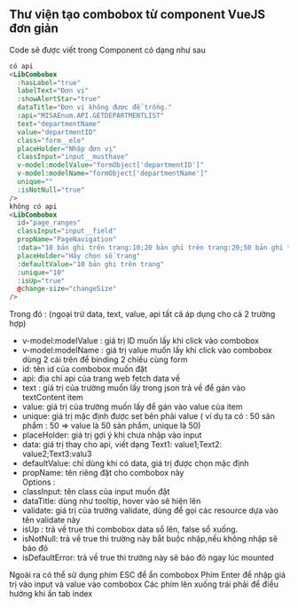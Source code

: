 ## Thư viện tạo combobox từ component VueJS đơn giản

Code sẽ được viết trong Component có dạng như sau

```html
có api
<LibCombobox
  :hasLabel="true"
  labelText="Đơn vị"
  :showAlertStar="true"
  dataTitle="Đơn vị không được để trống."
  :api="MISAEnum.API.GETDEPARTMENTLIST"
  text="departmentName"
  value="departmentID"
  class="form__ele"
  placeHolder="Nhập đơn vị"
  classInput="input__musthave"
  v-model:modelValue="formObject['departmentID']"
  v-model:modelName="formObject['departmentName']"
  unique=""
  :isNotNull="true"
/>
không có api
<LibCombobox
  id="page_ranges"
  classInput="input__field"
  propName="PageNavigation"
  :data="10 bản ghi trên trang:10;20 bản ghi trên trang:20;50 bản ghi trên trang: 50;100 bản ghi trên trang:100"
  placeHolder="Hãy chọn số trang"
  :defaultValue="10 bản ghi trên trang"
  :unique="10"
  :isUp="true"
  @change-size="changeSize"
/>
```

Trong đó : (ngoại trừ data, text, value, api tất cả áp dụng cho cả 2 trường hợp)

- v-model:modelValue : giá trị ID muốn lấy khi click vào combobox
- v-model:modelName : giá trị value muốn lấy khi click vào combobox
  dùng 2 cái trên để binding 2 chiều cùng form
- id: tên id của combobox muốn đặt
- api: địa chỉ api của trang web fetch data về
- text : giá trị của trường muốn lấy trong json trả về để gán vào textContent item
- value: giá trị của trường muốn lấy để gán vào value của item
- unique: giá trị mặc định được set bên phải value
  ( ví dụ ta có : 50 sản phẩm : 50 => value là 50 sản phẩm, unique là 50)
- placeHolder: giá trị gợi ý khi chưa nhập vào input
- data: giá trị thay cho api, viết dạng Text1: value1;Text2: value2;Text3:valu3
- defaultValue: chỉ dùng khi có data, giá trị được chọn mặc định
- propName: tên riêng đặt cho combobox này\
  Options :
- classInput: tên class của input muốn đặt
- dataTitle: dùng như tooltip, hover vào sẽ hiện lên
- validate: giá trị của trường validate, dùng để gọi các resource dựa vào tên validate này
- isUp : trả về true thì combobox data sổ lên, false sổ xuống.
- isNotNull: trả về true thì trường này bắt buộc nhập,nếu không nhập sẽ báo đỏ
- isDefaultError: trả về true thì trường này sẽ báo đỏ ngay lúc mounted

Ngoài ra có thể sử dụng phím ESC để ẩn combobox
Phím Enter để nhập giá trị vào input và value vào combobox
Các phím lên xuống trái phải để điều hướng khi ấn tab index
